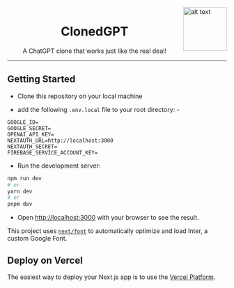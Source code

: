 <img src="https://upload.wikimedia.org/wikipedia/commons/0/04/ChatGPT_logo.svg" alt="alt text" title="image Title" height="100" align="right"/>
<h1 align="center">ClonedGPT</h1> 
<p align="center">A ChatGPT clone that works just like the real deal!</p>

---

## Getting Started

- Clone this repository on your local machine

- add the following `.env.local` file to your root directory: -
```
GOOGLE_ID=
GOOGLE_SECRET=
OPENAI_API_KEY=
NEXTAUTH_URL=http://localhost:3000
NEXTAUTH_SECRET=
FIREBASE_SERVICE_ACCOUNT_KEY=
```

- Run the development server:

```bash
npm run dev
# or
yarn dev
# or
pnpm dev
```

- Open [http://localhost:3000](http://localhost:3000) with your browser to see the result.

This project uses [`next/font`](https://nextjs.org/docs/basic-features/font-optimization) to automatically optimize and load Inter, a custom Google Font.

## Deploy on Vercel

The easiest way to deploy your Next.js app is to use the [Vercel Platform](https://vercel.com/new?utm_medium=default-template&filter=next.js&utm_source=create-next-app&utm_campaign=create-next-app-readme).
